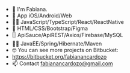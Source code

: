 - 👋 I'm Fabiana.
- 📲 App iOS/Android/Web
- 🧑‍💻 JavaScript/TypeScript/React/ReactNative
- 🎨 HTML/CSS/Bootstrap/Figma
- 🗄️ ApiSauce/ApiREST/Axios/Firebase/MySQL
- 🧑‍🚀 JavaEE/Spring/Hibernate/Maven
- 🤓 You can see more projects on Bitbucket:
- https://bitbucket.org/fabianancardozo
- 📫 Contact fabianancardozo@gmail.com

<!---
fabiananoemicardozo/fabiananoemicardozo is a ✨ special ✨ repository because its `README.md` (this file) appears on your GitHub profile.
You can click the Preview link to take a look at your changes.
--->
